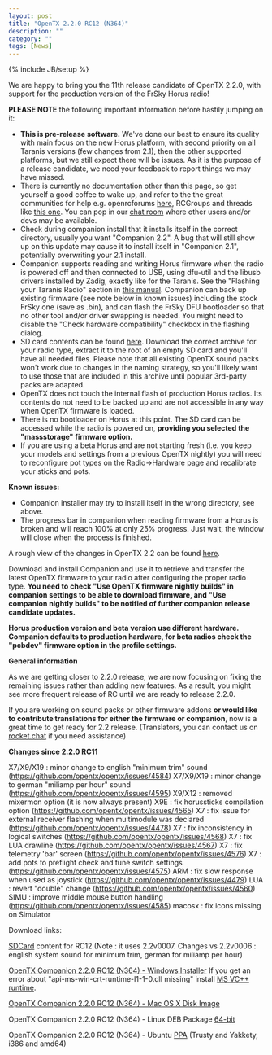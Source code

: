 ```yaml
---
layout: post
title: "OpenTX 2.2.0 RC12 (N364)"
description: ""
category: ""
tags: [News]
---
```

{% include JB/setup %}

We are happy to bring you the 11th release candidate of OpenTX 2.2.0, with support for the production version of the FrSky Horus radio!

**PLEASE NOTE** the following important information before hastily jumping on it:

- **This is pre-release software.** We've done our best to ensure its quality with main focus on the new Horus platform, with second priority on all Taranis versions (few changes from 2.1), then the other supported platforms, but we still expect there will be issues. As it is the purpose of a release candidate, we need your feedback to report things we may have missed.
- There is currently no documentation other than this page, so get yourself a good coffee to wake up, and refer to the the great communities for help e.g. openrcforums [here](http://openrcforums.com/forum/viewtopic.php?f=45&t=9158), RCGroups and threads like [this one](http://www.rcgroups.com/forums/showthread.php?t=2727927). You can pop in our [chat room](http://opentx.rocket.chat) where other users and/or devs may be available.
- Check during companion install that it installs itself in the correct directory, usually you want "Companion 2.2". A bug that will still show up on this update may cause it to install itself in "Companion 2.1", potentially overwriting your 2.1 install.
- Companion supports reading and writing Horus firmware when the radio is powered off  and then connected to USB, using dfu-util and the libusb drivers installed by Zadig, exactly like for the Taranis. See the "Flashing your Taranis Radio" section in [this manual](https://opentx.gitbooks.io/opentx-taranis-manual/content/companion-introduction.html). Companion can back up existing firmware (see note below in known issues) including the stock FrSky one (save as .bin), and can flash the FrSky DFU bootloader so that no other tool and/or driver swapping is needed. You might need to disable the "Check hardware compatibility" checkbox in the flashing dialog.
- SD card contents can be found [here](http://downloads.open-tx.org/2.2/nightly/sdcard/). Download the correct archive for your radio type, extract it to the root of an empty SD card and you'll have all needed files. Please note that all existing OpenTX sound packs won't work due to changes in the naming strategy, so you'll likely want to use those that are included in this archive until popular 3rd-party packs are adapted.
- OpenTX does not touch the internal flash of production Horus radios. Its contents do not need to be backed up and are not accessible in any way when OpenTX firmware is loaded.
- There is no bootloader on Horus at this point. The SD card can be accessed while the radio is powered on, **providing you selected the "massstorage" firmware option.**
- If you are using a beta Horus and are not starting fresh (i.e. you keep your models and settings from a previous OpenTX nightly) you will need to reconfigure pot types on the Radio->Hardware page and recalibrate your sticks and pots.

**Known issues:**

- Companion installer may try to install itself in the wrong directory, see above.
- The progress bar in companion when reading firmware from a Horus is broken and will reach 100% at only 25% progress. Just wait, the window will close when the process is finished.

A rough view of the changes in OpenTX 2.2 can be found [here](https://github.com/opentx/opentx/issues?page=1&q=is%3Aissue+is%3Aclosed+milestone%3A%22OpenTX+2.2.0%22).

Download and install Companion and use it to retrieve and transfer the latest OpenTX firmware to your radio after configuring the proper radio type.
**You need to check "Use OpenTX firmware nightly builds" in companion settings to be able to download firmware, and "Use companion nightly builds" to be notified of further companion release candidate updates.**

**Horus production version and beta version use different hardware. Companion defaults to production hardware, for beta radios check the "pcbdev" firmware option in the profile settings.**

**General information**

As we are getting closer to 2.2.0 release, we are now focusing on fixing the remaining issues rather than adding new features. As a result, you might see more frequent release of RC until we are ready to release 2.2.0.

If you are working on sound packs or other firmware addons **or would like to contribute translations for either the firmware or companion**, now is a great time to get ready for 2.2 release. (Translators, you can contact us on [rocket.chat](https://opentx.rocket.chat/) if you need assistance)

**Changes since 2.2.0 RC11**

X7/X9/X19 : minor change to english "minimum trim" sound (https://github.com/opentx/opentx/issues/4584)
X7/X9/X19 : minor change to german "miliamp per hour" sound (https://github.com/opentx/opentx/issues/4595)
X9/X12 : removed mixermon option (it is now always present)
X9E : fix horussticks compilation option (https://github.com/opentx/opentx/issues/4565)
X7 : fix issue for external receiver flashing when multimodule was declared (https://github.com/opentx/opentx/issues/4478)
X7 : fix inconsistency in logical switches (https://github.com/opentx/opentx/issues/4568)
X7 : fix LUA drawline (https://github.com/opentx/opentx/issues/4567)
X7 : fix telemetry 'bar' screen (https://github.com/opentx/opentx/issues/4576)
X7 : add pots to preflight check and tune switch settings (https://github.com/opentx/opentx/issues/4575)
ARM :  fix slow response when used as joystick (https://github.com/opentx/opentx/issues/4479)
LUA : revert "double" change (https://github.com/opentx/opentx/issues/4560)
SIMU : improve middle mouse button handling (https://github.com/opentx/opentx/issues/4585)
macosx : fix icons missing on Simulator

Download links:

[SDCard](http://downloads.open-tx.org/2.2/nightly/sdcard/) content for RC12 (Note : it uses 2.2v0007. Changes vs 2.2v0006 : english system sound for minimum trim, german for miliamp per hour)

[OpenTX Companion 2.2.0 RC12 (N364) - Windows Installer](http://downloads.open-tx.org/2.2/nightly/companion/windows/companion-windows-2.2.0N364.exe)
If you get an error about "api-ms-win-crt-runtime-I1-1-0.dll missing" install [MS VC++ runtime](https://support.microsoft.com/en-us/help/2999226/update-for-universal-c-runtime-in-windows).

[OpenTX Companion 2.2.0 RC12 (N364) - Mac OS X Disk Image](http://downloads.open-tx.org/2.2/nightly/companion/macosx/opentx-companion-2.2.0N364.dmg)

OpenTX Companion 2.2.0 RC12 (N364) - Linux DEB Package [64-bit](http://downloads.open-tx.org/2.2/nightly/companion/linux/companion22_2.2.0N364_amd64.deb)

OpenTX Companion 2.2.0 RC12 (N364) - Ubuntu [PPA](https://launchpad.net/~opentx-test/+archive/ubuntu/ppa) (Trusty and Yakkety, i386 and amd64)
